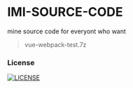 # IMI-SOURCE-CODE
 mine source code  for everyont who want
 
> vue-webpack-test.7z

### License
[![LICENSE](https://img.shields.io/badge/license-NPL%20(The%20996%20Prohibited%20License)-blue.svg)](https://github.com/Ezoio/jigsaw/blob/master/LICENSE)
